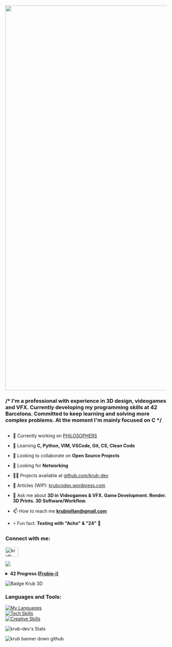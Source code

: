<h1 align="center">
  <img src="https://iili.io/2U3Hvp4.png" alt="heart krub" width="1200" height="auto" style="align: bottom;"> 
</h1>


<h3 align="left">/* I'm a professional with experience in 3D design, videogames and VFX. Currently developing my programming skills at 42 Barcelona. Committed to keep learning and solving more complex problems. At the moment I'm mainly focused on C */</h3>

<p align="left"> <a href="https://twitter.com/" target="blank"><img src="https://img.shields.io/twitter/follow/?logo=twitter&style=for-the-badge" alt="" /></a> </p>

- 🔭 Currently working on [PHILOSOPHERS](https://www.42barcelona.com)

- 🌱 Learning **C, Python, VIM, VSCode, Git, CS, Clean Code**

- 👯 Looking to collaborate on **Open Source Projects**

- 🤝 Looking for **Networking**

- 👨‍💻 Projects available at [github.com/krub-dev](https://github.com/krub-dev?tab=repositories)

- 📝 Articles (WIP): [krubcodex.wordpress.com](https://krubcodex.wordpress.com)

- 💬 Ask me about **3D in Videogames & VFX. Game Development. Render. 3D Prints. 3D Software/Workflow.**

- 📫 How to reach me **krubioillan@gmail.com**

- ⚡ Fun fact: **Testing with "Acho" & "24"** 🍋


<h3 align="left">Connect with me:</h3>

<a href="https://linkedin.com/in/krub" target="blank"><img align="center" src="https://raw.githubusercontent.com/rahuldkjain/github-profile-readme-generator/master/src/images/icons/Social/linked-in-alt.svg" alt="krub" height="30" width="40" /></a>
<p align="left">
</p>

![](https://komarev.com/ghpvc/?username=krub-dev&color=yellow&base=200&style=for-the-badge)
<details> <summary><strong>42 Progress [<a href="https://profile.intra.42.fr/users/frubio-i">Frubio-i</a>]</strong></summary>

| Rank | Milestone 0 |
|-----:|-----------|
|   125/100| LIBFT |

| Rank | Milestone 1 |
|-----:|-----------|
|   100/100| PRINTF |
|   100/100| BORN2BEROOT |
|   125/100| GET_NEXT_LINE |

| Rank | Milestone 2 |
|-----:|-----------|
|    84/100| PUSH_SWAP |
|   100/100| EXAM RANK 02 |
|   125/100| MINITALK |
|   110/100| SO_LONG |

[![frubio-i's 42 stats](https://badge.mediaplus.ma/kettlebells/frubio-i?1337Badge=off&UM6P=off)](https://profile.intra.42.fr/users/frubio-i)

</details>

![Badge Krub 3D](https://media3.giphy.com/media/v1.Y2lkPTc5MGI3NjExaHAwcDhvcmJ0empuYjdyNWJsaWwwa3F2ejJrY3VxMnJnc2J4eTJreiZlcD12MV9pbnRlcm5hbF9naWZfYnlfaWQmY3Q9Zw/UG9D48EnnHHMYYHZvJ/giphy.gif)

<h3 align="left">Languages and Tools:</h3>

[![My Languages](https://skillicons.dev/icons?i=c,py)](https://skillicons.dev) <br>
[![Tech Skills](https://skillicons.dev/icons?i=vim,vscode,bash,linux,ubuntu,git,github,md)](https://skillicons.dev) <br>
[![Creative Skills](https://skillicons.dev/icons?i=unity,unreal,blender,ps,pr,ae,ai)](https://skillicons.dev)

![krub-dev's Stats](https://github-readme-stats.vercel.app/api?username=krub-dev&theme=gruvbox&show_icons=true&hide_border=false&count_private=true)

<picture>
 <source media="(prefers-color-scheme: dark)" srcset="https://iili.io/2nAdfku.png">
 <source media="(prefers-color-scheme: light)" srcset="https://iili.io/2nAdfku.png">
 <img alt="krub banner down github" src="https://iili.io/2nAdfku.png">
</picture>

